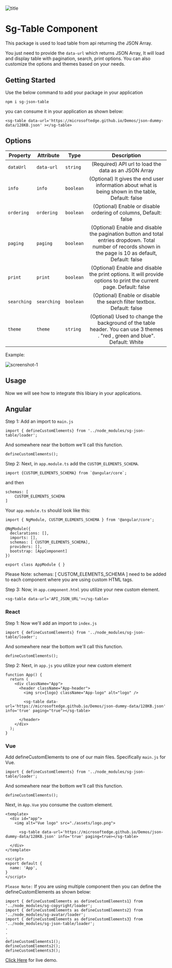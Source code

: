 #
![title](https://i.postimg.cc/DyvMDkyn/sg-table-title.png)

# Sg-Table Component

 This package is used to load table from api returning the JSON Array.
 
 You just need to provide the `data-url` which returns JSON Array, It will load and display table with pagination, search, print options. You can also customize the options and themes based on your needs.


## Getting Started

Use the below command to add your package in your application

```
npm i sg-json-table
```
you can consume it in your application as shown below:

```
<sg-table data-url='https://microsoftedge.github.io/Demos/json-dummy-data/128KB.json' ></sg-table>

```

## Options

| Property      | Attribute        |  Type      | Description                                                           |
| ------------- | ---------------- | --------- | :-----------------------------------------------------------------:    |
| `dataUrl`        | `data-url`           | `string`  | (Required) API url to load the data as an JSON Array                         |
| `info`      | `info`| `boolean`  | (Optional) It gives the end user information about what is being shown in the table, Default: false    |
| `ordering`  | `ordering`     | `boolean`  | (Optional) Enable or disable ordering of columns, Default: false   |
| `paging`       | `paging`          | `boolean`  | (Optional) Enable and disable the pagination button and total entries dropdown. Total number of records shown in the page is 10 as default, Default: false    |
| `print`    | `print`      | `boolean`  | (Optional) Enable and disable the print options. It will provide options to print the current page. Default: false    |
| `searching`      | `searching`         | `boolean`  | (Optional) Enable or disable the search filter textbox. Default: false    |
| `theme`     | `theme`        | `string` | (Optional) Used to change the background of the table header. You can use 3 themes . "red , green and blue". Default: White


Example:


![screenshot-1](https://i.postimg.cc/26JKMTTm/sg-table-output.png)


## Usage

Now we will see how to integrate this libiary in your applications.


## Angular

Step 1:  Add an import to `main.js`

```
import { defineCustomElements} from '../node_modules/sg-json-table/loader';
```
And somewhere near the bottom we'll call this function.

```
defineCustomElements();
```

Step 2: Next, in `app.module.ts` add the `CUSTOM_ELEMENTS_SCHEMA`.

```
import {CUSTOM_ELEMENTS_SCHEMA} from `@angular/core`;
```
and then

```
schemas: [
    CUSTOM_ELEMENTS_SCHEMA
]
```
Your `app.module.ts` should look like this:

```
import { NgModule, CUSTOM_ELEMENTS_SCHEMA } from '@angular/core';

@NgModule({
  declarations: [],
  imports: [],
  schemas: [ CUSTOM_ELEMENTS_SCHEMA],
  providers: [],
  bootstrap: [AppComponent]
})

export class AppModule { }
```
Please Note: schemas: [ CUSTOM_ELEMENTS_SCHEMA ] need to be added to each component where you are using custom HTML tags.

Step 3: Now, in `app.component.html` you utilize your new custom element. 

```
<sg-table data-url='API_JSON_URL'></sg-table>
```

### React

Step 1:
Now we'll add an import to `index.js`

```
import { defineCustomElements} from '../node_modules/sg-json-table/loader';
```
And somewhere near the bottom we'll call this function.

```
defineCustomElements();
```
Step 2:
Next, in `app.js` you utilize your new custom element
```
function App() {
  return (
    <div className="App">
      <header className="App-header">
        <img src={logo} className="App-logo" alt="logo" />
        
        <sg-table data-url='https://microsoftedge.github.io/Demos/json-dummy-data/128KB.json' info='true' paging="true"></sg-table>
        
      </header>
    </div>
  );
}
```
### Vue
Add defineCustomElements to one of our main files. Specifically `main.js` for Vue.
```
import { defineCustomElements} from '../node_modules/sg-json-table/loader';
```
And somewhere near the bottom we'll call this function.

```
defineCustomElements();
```



Next, in `App.Vue` you consume the custom element. 
```
<template>
  <div id="app">
    <img alt="Vue logo" src="./assets/logo.png">
    
      <sg-table data-url='https://microsoftedge.github.io/Demos/json-dummy-data/128KB.json' info='true' paging=true></sg-table>
      
  </div>
</template>

<script>
export default {
  name: 'App',
}
</script>
```

`Please Note:` If you are using multiple component then you can define the defineCustomElements as shown below:

```
import { defineCustomElements as defineCustomElements1} from '../node_modules/sg-copyright/loader';
import { defineCustomElements as defineCustomElements2} from '../node_modules/sg-avatar/loader';
import { defineCustomElements as defineCustomElements3} from '../node_modules/sg-json-table/loader';
.
.
.
defineCustomElements1();
defineCustomElements2();
defineCustomElements3();
```
 [Click Here](https://codesandbox.io/p/devbox/green-leftpad-9f795x?embed=1&file=%2Fsrc%2Fapp%2Fapp.component.html%3A23%2C1&showConsole=true) for live demo.